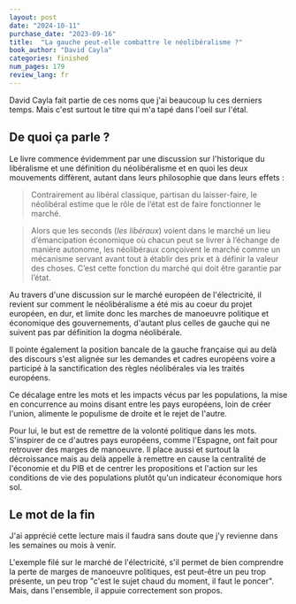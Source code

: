```yaml
---
layout: post
date: "2024-10-11"
purchase_date: "2023-09-16"
title:  "La gauche peut-elle combattre le néolibéralisme ?"
book_author: "David Cayla"
categories: finished
num_pages: 179 
review_lang: fr
---
```


David Cayla fait partie de ces noms que j'ai beaucoup lu ces derniers temps. Mais c'est surtout le titre qui m'a tapé dans l'oeil sur l'étal.

## De quoi ça parle ?

Le livre commence évidemment par une discussion sur l'historique du libéralisme et une définition du néolibéralisme et en quoi les deux mouvements diffèrent, autant dans leurs philosophie que dans leurs effets :

> Contrairement au libéral classique, partisan du laisser-faire, le néolibéral estime que le rôle de l’état est de faire fonctionner le marché.

> Alors que les seconds (*les libéraux*) voient dans le marché un lieu d’émancipation économique où chacun peut se livrer à l’échange de manière autonome, les néolibéraux conçoivent le marché comme un mécanisme servant avant tout à établir des prix et à définir la valeur des choses. C’est cette fonction du marché qui doit être garantie par l’état.

Au travers d'une discussion sur le marché européen de l'électricité, il revient sur comment le néolibéralisme a été mis au coeur du projet européen, en dur, et limite donc les marches de manoeuvre politique et économique des gouvernements, d'autant plus celles de gauche qui ne suivent pas par définition la dogma néolibérale.

Il pointe également la position bancale de la gauche française qui au delà des discours s'est alignée sur les demandes et cadres européens voire a participé à la sanctification des règles néolibérales via les traités européens.

Ce décalage entre les mots et les impacts vécus par les populations, la mise en concurrence au moins disant entre les pays européens, loin de créer l'union, alimente le populisme de droite et le rejet de l'autre.

Pour lui, le but est de remettre de la volonté politique dans les mots. S'inspirer de ce d'autres pays européens, comme l'Espagne, ont fait pour retrouver des marges de manoeuvre. Il place aussi et surtout la décroissance mais au delà appelle à remettre en cause la centralité de l'économie et du PIB et de centrer les propositions et l'action sur les conditions de vie des populations plutôt qu'un indicateur économique hors sol.

## Le mot de la fin

J'ai apprécié cette lecture mais il faudra sans doute que j'y revienne dans les semaines ou mois à venir. 

L'exemple filé sur le marché de l'électricité, s'il permet de bien comprendre la perte de marges de manoeuvre politiques, est peut-être un peu trop présente, un peu trop "c'est le sujet chaud du moment, il faut le poncer". Mais, dans l'ensemble, il appuie correctement son propos.